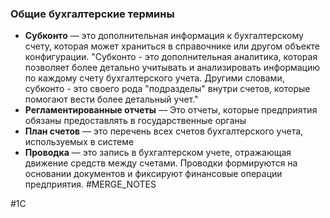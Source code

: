 
### Общие бухгалтерские термины

* **Субконто** — это дополнительная информация к бухгалтерскому счету, которая может храниться в справочнике или другом объекте конфигурации. "Субконто - это дополнительная аналитика, которая позволяет более детально учитывать и анализировать информацию по каждому счету бухгалтерского учета. Другими словами, субконто - это своего рода "подразделы" внутри счетов, которые помогают вести более детальный учет."
* **Регламентированные отчеты** — Это отчеты, которые предприятия обязаны предоставлять в государственные органы
* **План счетов** — это перечень всех счетов бухгалтерского учета, используемых в системе
* **Проводка** — это запись в бухгалтерском учете, отражающая движение средств между счетами. Проводки формируются на основании документов и фиксируют финансовые операции предприятия.
#MERGE_NOTES

#1С